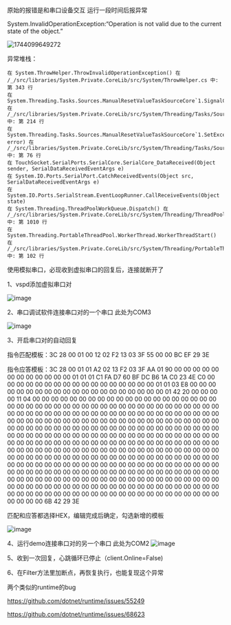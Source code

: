 原始的报错是和串口设备交互 运行一段时间后报异常

System.InvalidOperationException:“Operation is not valid due to the current state of the object.”

![1744099649272](https://github.com/user-attachments/assets/1a76dcbf-6b8f-4613-9276-6b33b7e94800)

异常堆栈：
```
在 System.ThrowHelper.ThrowInvalidOperationException() 在 /_/src/libraries/System.Private.CoreLib/src/System/ThrowHelper.cs 中: 第 343 行
在 System.Threading.Tasks.Sources.ManualResetValueTaskSourceCore`1.SignalCompletion() 在 /_/src/libraries/System.Private.CoreLib/src/System/Threading/Tasks/Sources/ManualResetValueTaskSourceCore.cs 中: 第 214 行
在 System.Threading.Tasks.Sources.ManualResetValueTaskSourceCore`1.SetException(Exception error) 在 /_/src/libraries/System.Private.CoreLib/src/System/Threading/Tasks/Sources/ManualResetValueTaskSourceCore.cs 中: 第 76 行
在 TouchSocket.SerialPorts.SerialCore.SerialCore_DataReceived(Object sender, SerialDataReceivedEventArgs e)
在 System.IO.Ports.SerialPort.CatchReceivedEvents(Object src, SerialDataReceivedEventArgs e)
在 System.IO.Ports.SerialStream.EventLoopRunner.CallReceiveEvents(Object state)
在 System.Threading.ThreadPoolWorkQueue.Dispatch() 在 /_/src/libraries/System.Private.CoreLib/src/System/Threading/ThreadPoolWorkQueue.cs 中: 第 1010 行
在 System.Threading.PortableThreadPool.WorkerThread.WorkerThreadStart() 在 /_/src/libraries/System.Private.CoreLib/src/System/Threading/PortableThreadPool.WorkerThread.NonBrowser.cs 中: 第 102 行
```

使用模拟串口，必现收到虚拟串口的回复后，连接就断开了

1、vspd添加虚拟串口对

![image](https://github.com/user-attachments/assets/62f757a8-8f6e-488e-9c56-bef6ceb05050)

2、串口调试软件连接串口对的一个串口 此处为COM3

![image](https://github.com/user-attachments/assets/ae72a679-d6b5-4eeb-afcb-b680ec19e96a)

3、开启串口对的自动回复

指令匹配模板：3C 28 00 01 00 12 02 F2 13 03 3F 55 00 00 BC EF 29 3E 

指令应答模板：3C 28 00 01 01 A2 02 13 F2 03 3F AA 01 90 00 00 00 00 00 00 00 00 00 00 00 00 01 01 01 C1 FA D7 60 BF DC B6 1A C0 23 4E C0 00 00 00 00 00 00 00 00 00 00 00 00 00 00 00 00 00 01 01 03 E8 00 00 00 00 00 00 00 00 00 00 00 00 00 00 00 00 00 00 00 00 01 42 20 00 00 00 00 11 04 00 00 00 00 00 00 00 00 00 00 00 00 00 00 00 00 00 00 00 00 00 00 00 00 00 00 00 00 00 00 00 00 00 00 00 00 00 00 00 00 00 00 00 00 00 00 00 00 00 00 00 00 00 00 00 00 00 00 00 00 00 00 00 00 00 00 00 00 00 00 00 00 00 00 00 00 00 00 00 00 00 00 00 00 00 00 00 00 00 00 00 00 00 00 00 00 00 00 00 00 00 00 00 00 00 00 00 00 00 00 00 00 00 00 00 00 00 00 00 00 00 00 00 00 00 00 00 00 00 00 00 00 00 00 00 00 00 00 00 00 00 00 00 00 00 00 00 00 00 00 00 00 00 00 00 00 00 00 00 00 00 00 00 00 00 00 00 00 00 00 00 00 00 00 00 00 00 00 00 00 00 00 00 00 00 00 00 00 00 00 00 00 00 00 00 00 00 00 00 00 00 00 00 00 00 00 00 00 00 00 00 00 00 00 00 00 00 00 00 00 00 00 00 00 00 00 00 00 00 00 00 00 00 00 00 00 00 00 00 00 00 00 00 00 00 00 00 00 00 00 00 00 00 00 00 00 00 00 00 00 00 00 00 00 00 00 00 00 00 00 00 00 00 00 00 00 00 00 00 00 00 00 00 00 00 00 00 00 00 00 00 00 00 00 00 00 00 00 00 00 00 00 00 00 00 00 00 00 00 00 00 00 00 00 00 00 00 00 00 00 00 00 00 6B 42 29 3E 

匹配和应答都选择HEX，编辑完成后确定，勾选新增的模板

![image](https://github.com/user-attachments/assets/e4f9651b-f12f-46cc-bc27-45b08555ec18)

4、运行demo连接串口对的另一个串口 此处为COM2
![image](https://github.com/user-attachments/assets/582839d5-60e7-4f81-9f7d-355231dcfdb3)

5、收到一次回复，心跳循环已停止（client.Online=False)

6、在Filter方法里加断点，再恢复执行，也能复现这个异常

两个类似的runtime的bug

https://github.com/dotnet/runtime/issues/55249

https://github.com/dotnet/runtime/issues/68623
